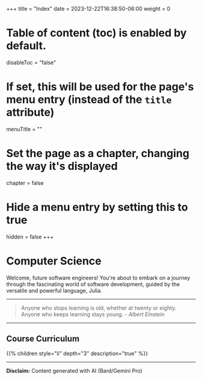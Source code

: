 +++
title = "Index"
date =  2023-12-22T16:38:50-06:00
weight = 0
# Table of content (toc) is enabled by default.
disableToc = "false"
# If set, this will be used for the page's menu entry (instead of the `title` attribute)
menuTitle = ""
# Set the page as a chapter, changing the way it's displayed
chapter = false
# Hide a menu entry by setting this to true
hidden = false
+++

# Computer Science

Welcome, future software engineers! You're about to embark on a journey through the fascinating world of software development, guided by the versatile and powerful language, Julia.

---

> Anyone who stops learning is old, whether at twenty or eighty. Anyone who keeps learning stays young. - _Albert Einstein_

---

## Course Curriculum 

{{% children style="li" depth="3" description="true" %}}

---
**Disclaim:** Content generated with AI (Bard/Gemini Pro)